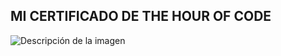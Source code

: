 ## MI CERTIFICADO DE THE HOUR OF CODE


<image
  src="Certificado The Hour of Code.jpg"
  alt="Descripción de la imagen"
  caption="Leyenda de la imagen">

  